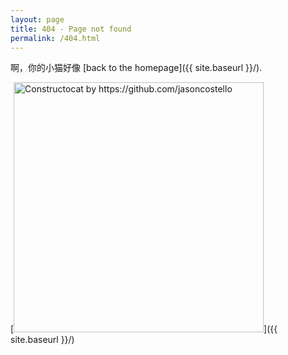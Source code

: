 ```yaml
---
layout: page
title: 404 - Page not found
permalink: /404.html
---
```


啊，你的小猫好像 [back to the homepage]({{ site.baseurl }}/).

[<img src="{{ site.baseurl }}/images/404.jpg" alt="Constructocat by https://github.com/jasoncostello" style="width: 400px;"/>]({{ site.baseurl }}/)
